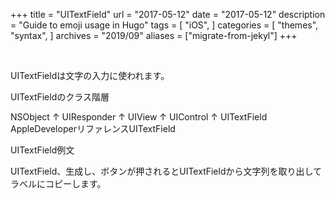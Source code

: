 +++
title = "UITextField"
url = "2017-05-12"
date = "2017-05-12"
description = "Guide to emoji usage in Hugo"
tags = [
    "iOS",
]
categories = [
    "themes",
    "syntax",
]
archives = "2019/09"
aliases = ["migrate-from-jekyl"]
+++

<br>

UITextFieldは文字の入力に使われます。

UITextFieldのクラス階層

NSObject
↑
UIResponder
↑
UIView
↑
UIControl
↑
UITextField
AppleDeveloperリファレンスUITextField

UITextField例文

UITextField、生成し、ボタンが押されるとUITextFieldから文字列を取り出してラベルにコピーします。

<script src="https://gist.github.com/O-Junpei/d3e668838373df7c0698a18efd512edf.js"></script>
